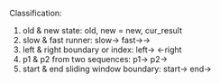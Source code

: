 Classification:
1. old & new state: old, new = new, cur_result
2. slow & fast runner: slow-> fast->->
3. left & right boundary or index: left-> <-right
4. p1 & p2 from two sequences: p1-> p2->
5. start & end sliding window boundary: start-> end->


